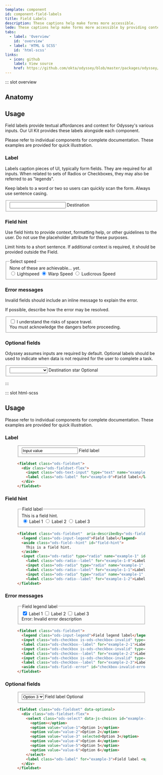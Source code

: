 ```yaml
---
template: component
id: component-field-labels
title: Field Labels
description: These captions help make forms more accessible.
lede: These captions help make forms more accessible by providing context to the user. They can be used with all Odyssey inputs.
tabs:
  - label: 'Overview'
    id: 'overview'
  - label: 'HTML & SCSS'
    id: 'html-scss'
links:
  - icon: github
    label: View source
    href: https://github.com/okta/odyssey/blob/master/packages/odyssey/src/scss/components/_label.scss
---
```


::: slot overview

## Anatomy

<Anatomy img="images/anatomy-field-label.svg" />

## Usage

<Description>

Field labels provide textual affordances and context for Odyssey's various inputs. Our UI Kit provides these labels alongside each component.

Please refer to individual components for complete documentation. These examples are provided for quick illustration.

</Description>

### Label

<Description>

Labels caption pieces of UI, typically form fields. They are required for all inputs. When related to sets of Radios or Checkboxes, they may also be referred to as "legends".

Keep labels to a word or two so users can quickly scan the form. Always use sentence casing.

</Description>

<Visual content="full">
  <form>
    <fieldset class="ods-fieldset">
      <div class="ods-fieldset-flex">
        <input class="ods-text-input" type="text" id="overview-label">
        <label class="ods-label" for="overview-label">Destination</label>
      </div>
    </fieldset>
  </form>
</Visual>

### Field hint

<Description>

Use field hints to provide context, formatting help, or other guidelines to the user. Do not use the placeholder attribute for these purposes.

Limit hints to a short sentence. If additional context is required, it should be provided outside the Field.

</Description>

<Visual>
  <fieldset class="ods-fieldset" aria-describedby="field-hint">
    <legend class="ods-input-legend">Select speed</legend>
    <aside class="ods-field--hint" id="field-hint">
      None of these are achievable... yet.
    </aside>
    <input class="ods-radio" type="radio" name="overview-hint" id="overview-hint-1" value="1" required>
    <label class="ods-radio--label" for="overview-hint-1">Lightspeed</label>
    <input class="ods-radio" type="radio" name="overview-hint" id="roverview-hint-2" value="2" required checked>
    <label class="ods-radio--label" for="overview-hint-2">Warp Speed</label>
    <input class="ods-radio" type="radio" name="overview-hint" id="overview-hint-3" value="3" required>
    <label class="ods-radio--label" for="overview-hint-3">Ludicrous Speed</label>
  </fieldset>
</Visual>

### Error messages

<Description>

Invalid fields should include an inline message to explain the error.

If possible, describe how the error may be resolved.

</Description>

<Visual>
  <fieldset class="ods-fieldset">
    <input class="ods-checkbox is-ods-checkbox-invalid" type="checkbox" name="overview-error" id="overview-error" value="terms-accepted" aria-describedby="checkbox-invalid-error" required>
    <label class="ods-checkbox--label" for="overview-error">I understand the risks of space travel.</label>
    <aside class="ods-field--error" id="checkbox-invalid-error">You must acknowledge the dangers before proceeding.</aside>
  </fieldset>
</Visual>

### Optional fields

<Description>

Odyssey assumes inputs are required by default. Optional labels should be used to indicate when data is not required for the user to complete a task.

</Description>

<Visual content="full">
  <fieldset class="ods-fieldset" data-optional>
    <div class="ods-fieldset-flex">
      <select class="ods-select" data-js-choices id="overview-optional" name="overview-optional">
        <option></option>
        <option value="proxima">Proxima Centauri</option>
        <option value="barnards">Barnard's Star</option>
        <option value="wise">WISE 1049-5319</option>
        <option value="wolf">Wolf 359</option>
        <option value="lalande">Lalande 21185</option>
        <option value="sirius-a">Sirius A</option>
        <option value="sirius-b">Sirius B</option>
      </select>
      <label class="ods-label" for="overview-optional">Destination star <span class="ods-label--optional">Optional</span></label>
    </div>
  </fieldset>
</Visual>

:::

::: slot html-scss

## Usage

<Description>

Please refer to individual components for complete documentation. These examples are provided for quick illustration.

</Description>

### Label

<figure class="docs-example">
  <div class="docs-example--rendered">
    <fieldset class="ods-fieldset">
      <div class="ods-fieldset-flex">
        <input class="ods-text-input" type="text" name="example-0" id="example-0" spellcheck="false" value="Input value" required>
        <label class="ods-label" for="example-0">Field label</label>
      </div>
    </fieldset>
  </div>

  ```html
  <fieldset class="ods-fieldset">
    <div class="ods-fieldset-flex">
      <input class="ods-text-input" type="text" name="example-0" id="example-0" spellcheck="false" value="Input value" required>
      <label class="ods-label" for="example-0">Field label</label>
    </div>
  </fieldset>
  ```
</figure>

### Field hint

<figure class="docs-example">
  <div class="docs-example--rendered">
    <fieldset class="ods-fieldset" aria-describedby="ods-field-hint">
      <legend class="ods-input-legend">Field label</legend>
      <aside class="ods-field--hint" id="field-hint">
        This is a field hint.
      </aside>
      <input class="ods-radio" type="radio" name="example-1" id="example-1-0" value="value-0" required checked>
      <label class="ods-radio--label" for="example-1-0">Label 1</label>
      <input class="ods-radio" type="radio" name="example-1" id="example-1-1" value="value-1" required>
      <label class="ods-radio--label" for="example-1-1">Label 2</label>
      <input class="ods-radio" type="radio" name="example-1" id="example-1-2" value="value-2" required>
      <label class="ods-radio--label" for="example-1-2">Label 3</label>
    </fieldset>
  </div>

  ```html
  <fieldset class="ods-fieldset"  aria-describedby="ods-field-hint">
    <legend class="ods-input-legend">Field label</legend>
    <aside class="ods-field--hint" id="field-hint">
      This is a field hint.
    </aside>
    <input class="ods-radio" type="radio" name="example-1" id="example-1-0" value="value-0" required checked>
      <label class="ods-radio--label" for="example-1-0">Label 1</label>
      <input class="ods-radio" type="radio" name="example-1" id="example-1-1" value="value-1" required>
      <label class="ods-radio--label" for="example-1-1">Label 2</label>
      <input class="ods-radio" type="radio" name="example-1" id="example-1-2" value="value-2" required>
      <label class="ods-radio--label" for="example-1-2">Label 3</label>
  </fieldset>
  ```

</figure>

### Error messages

<figure class="docs-example">
  <div class="docs-example--rendered">
    <fieldset class="ods-fieldset">
      <legend class="ods-input-legend">Field legend label</legend>
      <input class="ods-checkbox is-ods-checkbox-invalid" type="checkbox" name="example-2" id="example-2-1" value="value-1" checked>
      <label class="ods-checkbox--label" for="example-2-1">Label 1</label>
      <input class="ods-checkbox is-ods-checkbox-invalid" type="checkbox" name="example-2" id="example-2-2" value="value-2">
      <label class="ods-checkbox--label" for="example-2-2">Label 2</label>
      <input class="ods-checkbox is-ods-checkbox-invalid" type="checkbox" name="example-2" id="example-2-3" value="value-3">
      <label class="ods-checkbox--label" for="example-2-3">Label 3</label>
      <aside class="ods-field--error" id="checkbox-invalid-error"><span class="u-visually-hidden">Error:</span> Invalid error description</aside>
    </fieldset>
  </div>

  ```html
  <fieldset class="ods-fieldset">
    <legend class="ods-input-legend">Field legend label</legend>
    <input class="ods-checkbox is-ods-checkbox-invalid" type="checkbox" name="example-2" id="example-2-1" value="value-1" checked>
    <label class="ods-checkbox--label" for="example-2-1">Label 1</label>
    <input class="ods-checkbox is-ods-checkbox-invalid" type="checkbox" name="example-2" id="example-2-2" value="value-2">
    <label class="ods-checkbox--label" for="example-2-2">Label 2</label>
    <input class="ods-checkbox is-ods-checkbox-invalid" type="checkbox" name="example-2" id="example-2-3" value="value-3">
    <label class="ods-checkbox--label" for="example-2-3">Label 3</label>
    <aside class="ods-field--error" id="checkbox-invalid-error"><span class="u-visually-hidden">Error:</span> Invalid error description</aside>
  </fieldset>
  ```
</figure>

### Optional fields

<figure class="docs-example">
  <div class="docs-example--rendered">
    <fieldset class="ods-fieldset" data-optional>
      <div class="ods-fieldset-flex">
        <select class="ods-select" data-js-choices id="example-3" name="example-3">
          <option></option>
          <option value="value-1">Option 1</option>
          <option value="value-2">Option 2</option>
          <option value="value-3" selected>Option 3</option>
          <option value="value-4">Option 4</option>
          <option value="value-5">Option 5</option>
          <option value="value-6">Option 6</option>
        </select>
        <label class="ods-label" for="example-3">Field label <span class="ods-label--optional">Optional</span></label>
      </div>
    </fieldset>
  </div>

  ```html
  <fieldset class="ods-fieldset" data-optional>
    <div class="ods-fieldset-flex">
      <select class="ods-select" data-js-choices id="example-3" name="example-3">
        <option></option>
        <option value="value-1">Option 1</option>
        <option value="value-2">Option 2</option>
        <option value="value-3" selected>Option 3</option>
        <option value="value-4">Option 4</option>
        <option value="value-5">Option 5</option>
        <option value="value-6">Option 6</option>
      </select>
      <label class="ods-label" for="example-3">Field label <span class="ods-label--optional">Optional</span></label>
    </div>
  </fieldset>
  ```
</figure>

